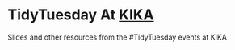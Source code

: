 # TidyTuesday At [KIKA](kika.spodeli.org)

Slides and other resources from the #TidyTuesday events at KIKA
